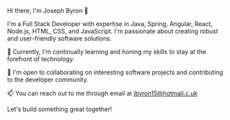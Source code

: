 Hi there, I'm Joseph Byron 👋

I'm a Full Stack Developer with expertise in Java, Spring, Angular, React, Node.js, HTML, CSS, and JavaScript. I'm passionate about creating robust and user-friendly software solutions.

🌱 Currently, I'm continually learning and honing my skills to stay at the forefront of technology.

💼 I'm open to collaborating on interesting software projects and contributing to the developer community.

📫 You can reach out to me through email at jbyron15@hotmail.c.uk

Let's build something great together!
